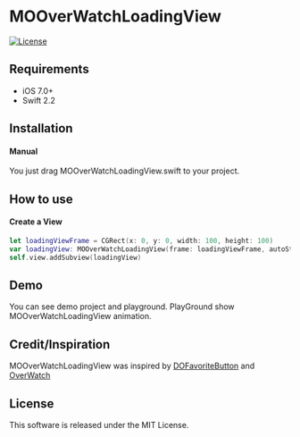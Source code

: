 # MOOverWatchLoadingView
[![License](https://img.shields.io/cocoapods/l/DOFavoriteButton.svg?style=flat)](https://github.com/minsOne/MOOverWatchLoadingView/blob/master/LICENSE)

## Requirements
* iOS 7.0+
* Swift 2.2

## Installation
#### Manual

You just drag MOOverWatchLoadingView.swift to your project.

## How to use
#### Create a View
```swift
let loadingViewFrame = CGRect(x: 0, y: 0, width: 100, height: 100)
var loadingView: MOOverWatchLoadingView(frame: loadingViewFrame, autoStartAnimation: true)
self.view.addSubview(loadingView)
```

## Demo
You can see demo project and playground. PlayGround show MOOverWatchLoadingView animation.

## Credit/Inspiration
MOOverWatchLoadingView was inspired by [DOFavoriteButton](https://github.com/okmr-d/DOFavoriteButton) and [OverWatch](https://playoverwatch.com)

## License
This software is released under the MIT License.
